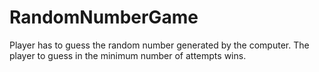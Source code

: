 # RandomNumberGame

Player has to guess the random number generated by the computer. The player to guess in the minimum number of attempts wins.
